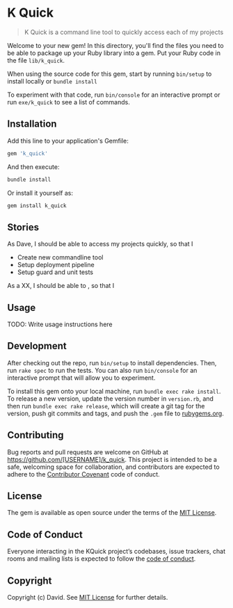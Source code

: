 # K Quick

> K Quick is a command line tool to quickly access each of my projects

Welcome to your new gem! In this directory, you'll find the files you need to be able to package up your Ruby library into a gem. Put your Ruby code in the file `lib/k_quick`.

When using the source code for this gem, start by running `bin/setup` to install locally or `bundle install`

To experiment with that code, run `bin/console` for an interactive prompt or run `exe/k_quick` to see a list of commands.

## Installation

Add this line to your application's Gemfile:

```ruby
gem 'k_quick'
```

And then execute:

```bash
bundle install
```

Or install it yourself as:

```bash
gem install k_quick
```

## Stories


As Dave, I should be able to access my projects quickly, so that I

- Create new commandline tool
- Setup deployment pipeline
- Setup guard and unit tests


As a XX, I should be able to , so that I



## Usage

TODO: Write usage instructions here

## Development

After checking out the repo, run `bin/setup` to install dependencies. Then, run `rake spec` to run the tests. You can also run `bin/console` for an interactive prompt that will allow you to experiment.

To install this gem onto your local machine, run `bundle exec rake install`. To release a new version, update the version number in `version.rb`, and then run `bundle exec rake release`, which will create a git tag for the version, push git commits and tags, and push the `.gem` file to [rubygems.org](https://rubygems.org).

## Contributing

Bug reports and pull requests are welcome on GitHub at https://github.com/[USERNAME]/k_quick. This project is intended to be a safe, welcoming space for collaboration, and contributors are expected to adhere to the [Contributor Covenant](http://contributor-covenant.org) code of conduct.

## License

The gem is available as open source under the terms of the [MIT License](https://opensource.org/licenses/MIT).

## Code of Conduct

Everyone interacting in the KQuick project’s codebases, issue trackers, chat rooms and mailing lists is expected to follow the [code of conduct](https://github.com/[USERNAME]/k_quick/blob/master/CODE_OF_CONDUCT.md).

## Copyright

Copyright (c) David. See [MIT License](LICENSE.txt) for further details.

